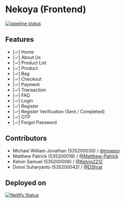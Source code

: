 # Nekoya (Frontend)

[![pipeline status](https://gitlab.com/nekoya/web/badges/old/pipeline.svg)](https://gitlab.com/nekoya/web/-/commits/old)

## Features
- [✓] Home
- [✓] About Us
- [✓] Product List
- [✓] Product
- [✓] Bag
- [✓] Checkout
- [✓] Payment
- [✓] Transaction
- [✓] FAQ
- [✓] Login
- [✓] Register
- [✓] Register Verification (Sent / Completed)
- [✓] OTP
- [✓] Forgot Password

## Contributors
- Michael William Jonathan (535200030) / [@moepoi](https://github.com/moepoi)
- Matthew Patrick (535200018) / [@Matthew-Patrick](https://github.com/Matthew-Patrick)
- Kelvin Samuel (535200008) / [@Kelvin2212](https://github.com/Kelvin2212)
- Donni Suharyanto (535200042) / [@DShrat](https://github.com/DShrat)

## Deployed on
[![Netlify Status](https://api.netlify.com/api/v1/badges/cd5707a6-c7ef-4246-8aba-ed3c94954e54/deploy-status)](https://old.nekoya.moe.team)
